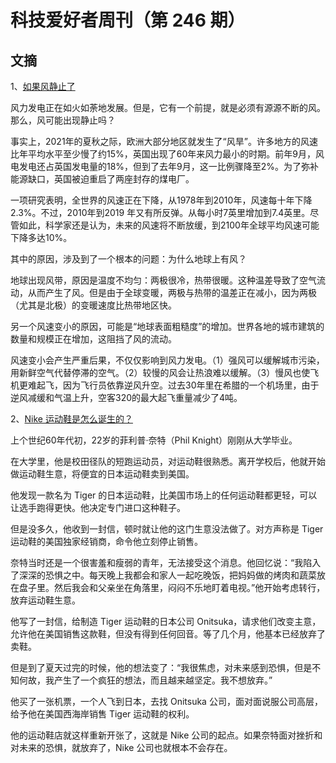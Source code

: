 # 科技爱好者周刊（第 246 期）

## 文摘

1、[如果风静止了](https://thebulletin.org/2022/09/gone-with-the-winds-what-happens-if-there-is-a-global-terrestrial-stilling/)

风力发电正在如火如荼地发展。但是，它有一个前提，就是必须有源源不断的风。那么，风可能出现静止吗？

事实上，2021年的夏秋之际，欧洲大部分地区就发生了“风旱”。许多地方的风速比年平均水平至少慢了约15%，英国出现了60年来风力最小的时期。前年9月，风电发电还占英国发电量的18%，但到了去年9月，这一比例骤降至2%。为了弥补能源缺口，英国被迫重启了两座封存的煤电厂。

一项研究表明，全世界的风速正在下降，从1978年到2010年，风速每十年下降2.3%。不过，2010年到2019 年又有所反弹。从每小时7英里增加到7.4英里。尽管如此，科学家还是认为，未来的风速将不断放缓，到2100年全球平均风速可能下降多达10%。

其中的原因，涉及到了一个根本的问题：为什么地球上有风？

地球出现风带，原因是温度不均匀：两极很冷，热带很暖。这种温差导致了空气流动，从而产生了风。但是由于全球变暖，两极与热带的温差正在减小，因为两极（尤其是北极）的变暖速度比热带地区快。

另一个风速变小的原因，可能是“地球表面粗糙度”的增加。世界各地的城市建筑的数量和规模正在增加，这阻挡了风的流动。

风速变小会产生严重后果，不仅仅影响到风力发电。（1）强风可以缓解城市污染，用新鲜空气代替停滞的空气。（2）较慢的风会让热浪难以缓解。（3）慢风也使飞机更难起飞，因为飞行员依靠逆风升空。过去30年里在希腊的一个机场里，由于逆风减缓和气温上升，空客320的最大起飞重量减少了4吨。

2、[Nike 运动鞋是怎么诞生的？](https://every.to/superorganizers/fear-courage-and-willingness)

上个世纪60年代初，22岁的菲利普·奈特（Phil Knight）刚刚从大学毕业。

在大学里，他是校田径队的短跑运动员，对运动鞋很熟悉。离开学校后，他就开始做运动鞋生意，将便宜的日本运动鞋卖到美国。

他发现一款​​名为 Tiger 的日本运动鞋，比美国市场上的任何运动鞋都更轻，可以让选手跑得更快。他决定专门进口这种鞋子。 

但是没多久，他收到一封信，顿时就让他的这门生意没法做了。对方声称是 Tiger 运动鞋的美国独家经销商，命令他立刻停止销售。

奈特当时还是一个很害羞和瘦弱的青年，无法接受这个消息。他回忆说：“我陷入了深深的恐惧之中。每天晚上我都会和家人一起吃晚饭，把妈妈做的烤肉和蔬菜放在盘子里。然后我会和父亲坐在角落里，闷闷不乐地盯着电视。”他开始考虑转行，放弃运动鞋生意。 

他写了一封信，给制造 Tiger 运动鞋的日本公司 Onitsuka，请求他们改变主意，允许他在美国销售这款鞋，但没有得到任何回音。等了几个月，他基本已经放弃了卖鞋。 

但是到了夏天过完的时候，他的想法变了：“我很焦虑，对未来感到恐惧，但是不知何故，我产生了一个疯狂的想法，而且越来越坚定。我不想放弃。”

他买了一张机票，一个人飞到日本，去找 Onitsuka 公司，面对面说服公司高层，给予他在美国西海岸销售 Tiger 运动鞋的权利。 

他的运动鞋店就这样重新开张了，这就是 Nike 公司的起点。如果奈特面对挫折和对未来的恐惧，就放弃了，Nike 公司也就根本不会存在。
